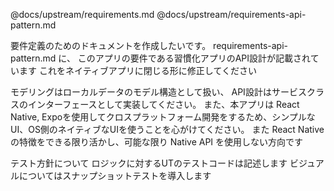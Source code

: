 @docs/upstream/requirements.md
@docs/upstream/requirements-api-pattern.md

要件定義のためのドキュメントを作成したいです。
requirements-api-pattern.md に、 このアプリの要件である習慣化アプリのAPI設計が記載されています
これをネイティブアプリに閉じる形に修正してください

モデリングはローカルデータのモデル構造として扱い、 API設計はサービスクラスのインターフェースとして実装してください。
また、本アプリは React Native, Expoを使用してクロスプラットフォーム開発をするため、シンプルなUI、OS側のネイティブなUIを使うことを心がけてください。
また React Native の特徴をできる限り活かし、可能な限り Native API を使用しない方向です

テスト方針について
ロジックに対するUTのテストコードは記述します
ビジュアルについてはスナップショットテストを導入します
